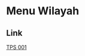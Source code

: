# Menu Wilayah

## Link

[TPS 001](https://github.com/gigit-pemilu/pemilu-2024-65-kalimantan-utara/tree/main/pileg-dpr/hitung-suara/sub/65-kalimantan-utara/sub/03-nunukan/sub/19-krayan-barat/sub/2016-pa'-pirit/sub/001-tps)

